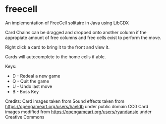 # freecell
An implementation of FreeCell solitaire in Java using LibGDX

Card Chains can be dragged and dropped onto another column if the appropiate amount of free columns and free cells exist to perform the move.

Right click a card to bring it to the front and view it.

Cards will autocomplete to the home cells if able.

Keys:

- D - Redeal a new game
- Q - Quit the game
- U - Undo last move
- B - Boss Key


Credits:
Card images taken from
Sound effects taken from https://opengameart.org/users/haeldb under public domain CC0
Card images modified from https://opengameart.org/users/ryandansie under Creative Commons
